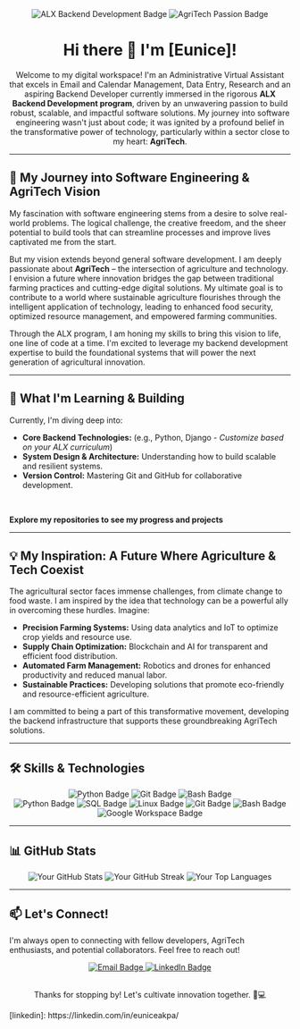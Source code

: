 <div align="center">
  <img src="https://img.shields.io/badge/ALX_Backend_Development-Learning-blueviolet?style=for-the-badge&logo=github" alt="ALX Backend Development Badge">
  <img src="https://img.shields.io/badge/AgriTech-Passionate-success?style=for-the-badge&logo=leaf&logoColor=white" alt="AgriTech Passion Badge">
</div>

<h1 align="center">Hi there 👋 I'm [Eunice]!</h1>

<p align="center">
  Welcome to my digital workspace! I'm  an Administrative Virtual Assistant that excels in Email and Calendar Management, Data Entry, Research and an aspiring Backend Developer currently immersed in the rigorous <strong>ALX Backend Development program</strong>, driven by an unwavering passion to build robust, scalable, and impactful software solutions. My journey into software engineering wasn't just about code; it was ignited by a profound belief in the transformative power of technology, particularly within a sector close to my heart: <strong>AgriTech</strong>.
</p>

---

## 🚀 My Journey into Software Engineering & AgriTech Vision

My fascination with software engineering stems from a desire to solve real-world problems. The logical challenge, the creative freedom, and the sheer potential to build tools that can streamline processes and improve lives captivated me from the start.

But my vision extends beyond general software development. I am deeply passionate about <strong>AgriTech</strong> – the intersection of agriculture and technology. I envision a future where innovation bridges the gap between traditional farming practices and cutting-edge digital solutions. My ultimate goal is to contribute to a world where sustainable agriculture flourishes through the intelligent application of technology, leading to enhanced food security, optimized resource management, and empowered farming communities.

Through the ALX program, I am honing my skills to bring this vision to life, one line of code at a time. I'm excited to leverage my backend development expertise to build the foundational systems that will power the next generation of agricultural innovation.

---

## 🌱 What I'm Learning & Building

Currently, I'm diving deep into:

* **Core Backend Technologies:** (e.g., Python, Django - *Customize based on your ALX curriculum*)
* **System Design & Architecture:** Understanding how to build scalable and resilient systems.
* **Version Control:** Mastering Git and GitHub for collaborative development.

<br>

**Explore my repositories to see my progress and projects**

---

## 💡 My Inspiration: A Future Where Agriculture & Tech Coexist

The agricultural sector faces immense challenges, from climate change to food waste. I am inspired by the idea that technology can be a powerful ally in overcoming these hurdles. Imagine:

* **Precision Farming Systems:** Using data analytics and IoT to optimize crop yields and resource use.
* **Supply Chain Optimization:** Blockchain and AI for transparent and efficient food distribution.
* **Automated Farm Management:** Robotics and drones for enhanced productivity and reduced manual labor.
* **Sustainable Practices:** Developing solutions that promote eco-friendly and resource-efficient agriculture.

I am committed to being a part of this transformative movement, developing the backend infrastructure that supports these groundbreaking AgriTech solutions.

---

## 🛠️ Skills & Technologies

<div align="center">
  <img src="https://img.shields.io/badge/Python-3776AB?style=for-the-badge&logo=python&logoColor=white" alt="Python Badge">
  <img src="https://img.shields.io/badge/Git-F05032?style=for-the-badge&logo=git&logoColor=white" alt="Git Badge">
  <img src="https://img.shields.io/badge/Bash-4EAA25?style=for-the-badge&logo=gnu-bash&logoColor=white" alt="Bash Badge">
 

<div align="center">
  <img src="https://img.shields.io/badge/Python-3776AB?style=for-the-badge&logo=python&logoColor=white" alt="Python Badge">
  <img src="https://img.shields.io/badge/SQL-4479A1?style=for-the-badge&logo=mysql&logoColor=white" alt="SQL Badge">
  <img src="https://img.shields.io/badge/Linux-FCC624?style=for-the-badge&logo=linux&logoColor=black" alt="Linux Badge">
  <img src="https://img.shields.io/badge/Git-F05032?style=for-the-badge&logo=git&logoColor=white" alt="Git Badge">
  <img src="https://img.shields.io/badge/Bash-4EAA25?style=for-the-badge&logo=gnu-bash&logoColor=white" alt="Bash Badge">
  <img src="https://img.shields.io/badge/Google_Workspace-4285F4?style=for-the-badge&logo=google-workspace&logoColor=white" alt="Google Workspace Badge">
  </div>
  </div>
  

---

## 📊 GitHub Stats

<div align="center">
  <img src="https://github-readme-stats.vercel.app/api?username=[Eunice-Kreatives]&show_icons=true&theme=radical&hide_border=true" alt="Your GitHub Stats">
  <img src="https://github-readme-streak-stats.herokuapp.com/?user=[Eunice-Kreatives]&theme=radical&hide_border=true" alt="Your GitHub Streak">
  <img src="https://github-readme-stats.vercel.app/api/top-langs/?username=[Eunice-Kreatives]&layout=compact&theme=radical&hide_border=true" alt="Your Top Languages">
</div>

---

## 📫 Let's Connect!

I'm always open to connecting with fellow developers, AgriTech enthusiasts, and potential collaborators. Feel free to reach out!

<div align="center">
  <a href="mailto:[akpaeunice2242@gmail.com]" target="_blank">
    <img src="https://img.shields.io/badge/Email-D14836?style=for-the-badge&logo=gmail&logoColor=white" alt="Email Badge">
  </a>
  <a href="https://linkedin.com/in/[https://www.linkedin.com/in/eunice-akpa/]" target="_blank">
    <img src="https://img.shields.io/badge/LinkedIn-0A66C2?style=for-the-badge&logo=linkedin&logoColor=white" alt="LinkedIn Badge">
  </a>
  </div>

<br>

<p align="center">Thanks for stopping by! Let's cultivate innovation together. 🌾💻</p>
[linkedin]: https://linkedin.com/in/euniceakpa/

<!--
**joshmadakor1/joshmadakor1** is a ✨ _special_ ✨ repository because its `README.md` (this file) appears on your GitHub profile.

Here are some ideas to get you started:

- 🔭 I’m currently working on ...
- 🌱 I’m currently learning ...
- 👯 I’m looking to collaborate on ...
- 🤔 I’m looking for help with ...
- 💬 Ask me about ...
- 📫 How to reach me: ...
- 😄 Pronouns: ...
- ⚡ Fun fact: ...
-->
